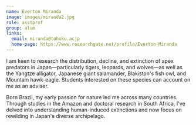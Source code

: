 ```yaml
---
name: Everton Miranda
image: images/miranda2.jpg
role: asstprof
group: alum
links:
  email: miranda@tohoku.acjp
  home-page: https://www.researchgate.net/profile/Everton-Miranda
---
```


I am keen to research the distribution, decline, and extinction of apex 
predators in Japan—particularly tigers, leopards, and wolves—as well as the 
Yangtze alligator, Japanese giant salamander, Blakiston's fish owl, and 
Mountain hawk-eagle. Students interested on these species can account on 
me as an adviser.

Born Brazil, my early passion for nature led me across many countries. 
Through studies in the Amazon and doctoral research in South Africa, I've 
delved into understanding human-induced extinctions and now focus on 
rewilding in Japan's diverse archipelago.

